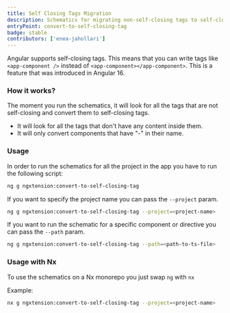 ```yaml
---
title: Self Closing Tags Migration
description: Schematics for migrating non-self-closing tags to self-closing tags.
entryPoint: convert-to-self-closing-tag
badge: stable
contributors: ['enea-jahollari']
---
```


Angular supports self-closing tags. This means that you can write tags like `<app-component />` instead of `<app-component></app-component>`.
This is a feature that was introduced in Angular 16.

### How it works?

The moment you run the schematics, it will look for all the tags that are not self-closing and convert them to self-closing tags.

- It will look for all the tags that don't have any content inside them.
- It will only convert components that have "-" in their name.

### Usage

In order to run the schematics for all the project in the app you have to run the following script:

```bash
ng g ngxtension:convert-to-self-closing-tag
```

If you want to specify the project name you can pass the `--project` param.

```bash
ng g ngxtension:convert-to-self-closing-tag --project=<project-name>
```

If you want to run the schematic for a specific component or directive you can pass the `--path` param.

```bash
ng g ngxtension:convert-to-self-closing-tag --path=<path-to-ts-file>
```

### Usage with Nx

To use the schematics on a Nx monorepo you just swap `ng` with `nx`

Example:

```bash
nx g ngxtension:convert-to-self-closing-tag --project=<project-name>
```
